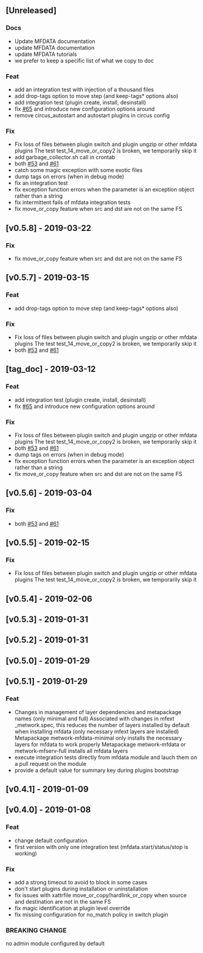 <a name="unreleased"></a>
## [Unreleased]

### Docs
- Update MFDATA documentation
- update MFDATA documentation
- update MFDATA tutorials
- we prefer to keep a specific list of what we copy to doc

### Feat
- add an integration test with injection of a thousand files
- add drop-tags option to move step (and keep-tags* options also)
- add integration test (plugin create, install, desinstall)
- fix [#65](https://github.com/metwork-framework//issues/65) and introduce new configuration options around
- remove circus_autostart and autostart plugins in circus config

### Fix
- Fix loss of files between plugin switch and plugin ungzip or other mfdata plugins The test test_14_move_or_copy2 is broken, we temporarily skip it
- add garbage_collector.sh call in crontab
- both [#53](https://github.com/metwork-framework//issues/53) and [#61](https://github.com/metwork-framework//issues/61)
- catch some magic exception with some exotic files
- dump tags on errors (when in debug mode)
- fix an integration test
- fix exception function errors when the parameter is an exception object rather than a string
- fix intermittent fails of mfdata integration tests
- fix move_or_copy feature when src and dst are not on the same FS

<a name="v0.5.8"></a>
## [v0.5.8] - 2019-03-22
### Fix
- fix move_or_copy feature when src and dst are not on the same FS

<a name="v0.5.7"></a>
## [v0.5.7] - 2019-03-15
### Feat
- add drop-tags option to move step (and keep-tags* options also)

### Fix
- Fix loss of files between plugin switch and plugin ungzip or other mfdata plugins The test test_14_move_or_copy2 is broken, we temporarily skip it
- both [#53](https://github.com/metwork-framework//issues/53) and [#61](https://github.com/metwork-framework//issues/61)

<a name="tag_doc"></a>
## [tag_doc] - 2019-03-12
### Feat
- add integration test (plugin create, install, desinstall)
- fix [#65](https://github.com/metwork-framework//issues/65) and introduce new configuration options around

### Fix
- Fix loss of files between plugin switch and plugin ungzip or other mfdata plugins The test test_14_move_or_copy2 is broken, we temporarily skip it
- both [#53](https://github.com/metwork-framework//issues/53) and [#61](https://github.com/metwork-framework//issues/61)
- dump tags on errors (when in debug mode)
- fix exception function errors when the parameter is an exception object rather than a string
- fix move_or_copy feature when src and dst are not on the same FS

<a name="v0.5.6"></a>
## [v0.5.6] - 2019-03-04
### Fix
- both [#53](https://github.com/metwork-framework//issues/53) and [#61](https://github.com/metwork-framework//issues/61)

<a name="v0.5.5"></a>
## [v0.5.5] - 2019-02-15
### Fix
- Fix loss of files between plugin switch and plugin ungzip or other mfdata plugins The test test_14_move_or_copy2 is broken, we temporarily skip it

<a name="v0.5.4"></a>
## [v0.5.4] - 2019-02-06

<a name="v0.5.3"></a>
## [v0.5.3] - 2019-01-31

<a name="v0.5.2"></a>
## [v0.5.2] - 2019-01-31

<a name="v0.5.0"></a>
## [v0.5.0] - 2019-01-29

<a name="v0.5.1"></a>
## [v0.5.1] - 2019-01-29
### Feat
- Changes in management of layer dependencies and metapackage names (only minimal and full) Associated with changes in mfext _metwork.spec, this reduces the number of layers installed by default when installing mfdata (only necessary mfext layers are installed) Metapackage metwork-mfdata-minimal only installs the necessary layers for mfdata to work properly Metapackage metwork-mfdata or metwork-mfserv-full installs all mfdata layers
- execute integration tests directly from mfdata module and lauch them on a pull request on the module
- provide a default value for summary key during plugins bootstrap

<a name="v0.4.1"></a>
## [v0.4.1] - 2019-01-09

<a name="v0.4.0"></a>
## [v0.4.0] - 2019-01-08
### Feat
- change default configuration
- first version with only one integration test (mfdata.start/status/stop is working)

### Fix
- add a strong timeout to avoid to block in some cases
- don't start plugins during installation or uninstallation
- fix issues with xattrfile move_or_copy/hardlink_or_copy when source and destination are not in the same FS
- fix magic identification at plugin level override
- fix missing configuration for no_match policy in switch plugin

### BREAKING CHANGE

no admin module configured by default

